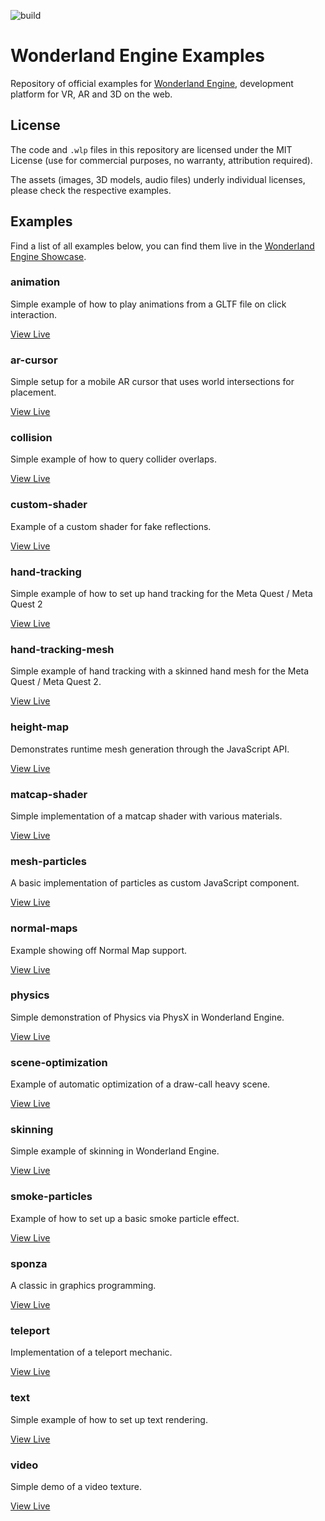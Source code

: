 ![build](https://github.com/WonderlandEngine/wonderland-engine-examples/actions/workflows/github-pages.yml/badge.svg)

# Wonderland Engine Examples

Repository of official examples for [Wonderland Engine](https://wonderlandengine.com),
development platform for VR, AR and 3D on the web.

## License

The code and `.wlp` files in this repository are licensed under the MIT License
(use for commercial purposes, no warranty, attribution required).

The assets (images, 3D models, audio files) underly individual licenses,
please check the respective examples.

## Examples

Find a list of all examples below, you can find them live in the [Wonderland Engine Showcase](https://wonderlandengine.com/showcase).

### animation

Simple example of how to play animations from a GLTF file on click interaction.

[View Live](https://wonderlandengine.com/showcase/animation/)

### ar-cursor

Simple setup for a mobile AR cursor that uses world intersections for placement.

[View Live](https://wonderlandengine.com/showcase/ar-cursor/)

### collision

Simple example of how to query collider overlaps.

[View Live](https://wonderlandengine.com/showcase/collision/)

### custom-shader

Example of a custom shader for fake reflections.

[View Live](https://wonderlandengine.com/showcase/custom-shader/)

### hand-tracking

Simple example of how to set up hand tracking for the Meta Quest / Meta Quest 2

[View Live](https://wonderlandengine.com/showcase/hand-tracking/)

### hand-tracking-mesh

Simple example of hand tracking with a skinned hand mesh for the Meta Quest / Meta Quest 2.

[View Live](https://wonderlandengine.com/showcase/hand-tracking-mesh/)

### height-map

Demonstrates runtime mesh generation through the JavaScript API.

[View Live](https://wonderlandengine.com/showcase/height-map/)

### matcap-shader

Simple implementation of a matcap shader with various materials.

[View Live](https://wonderlandengine.com/showcase/matcap-shader/)

### mesh-particles

A basic implementation of particles as custom JavaScript component.

[View Live](https://wonderlandengine.com/showcase/mesh-particles/)

### normal-maps

Example showing off Normal Map support.

[View Live](https://wonderlandengine.com/showcase/normal-maps/)

### physics

Simple demonstration of Physics via PhysX in Wonderland Engine.

[View Live](https://wonderlandengine.com/showcase/physics/)

### scene-optimization

Example of automatic optimization of a draw-call heavy scene.

[View Live](https://wonderlandengine.com/showcase/scene-optimization/)

### skinning

Simple example of skinning in Wonderland Engine.

[View Live](https://wonderlandengine.com/showcase/skinning/)

### smoke-particles

Example of how to set up a basic smoke particle effect.

[View Live](https://wonderlandengine.com/showcase/smoke-particles/)

### sponza

A classic in graphics programming.

[View Live](https://wonderlandengine.com/showcase/sponza/)

### teleport

Implementation of a teleport mechanic.

[View Live](https://wonderlandengine.com/showcase/teleport/)

### text

Simple example of how to set up text rendering.

[View Live](https://wonderlandengine.com/showcase/text/)

### video

Simple demo of a video texture.

[View Live](https://wonderlandengine.com/showcase/video/)

